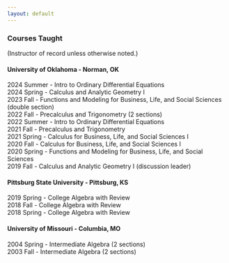 ```yaml
---
layout: default
---
```


### Courses Taught

(Instructor of record unless otherwise noted.)

#### University of Oklahoma - Norman, OK

2024 Summer - Intro to Ordinary Differential Equations <br/>
2024 Spring - Calculus and Analytic Geometry I <br/>
2023 Fall - Functions and Modeling for Business, Life, and Social Sciences (double section) <br/>
2022 Fall - Precalculus and Trigonometry (2 sections) <br/>
2022 Summer - Intro to Ordinary Differential Equations <br/>
2021 Fall - Precalculus and Trigonometry <br/>
2021 Spring - Calculus for Business, Life, and Social Sciences I <br/>
2020 Fall - Calculus for Business, Life, and Social Sciences I <br/>
2020 Spring - Functions and Modeling for Business, Life, and Social Sciences <br/>
2019 Fall - Calculus and Analytic Geometry I (discussion leader)

#### Pittsburg State University - Pittsburg, KS

2019 Spring - College Algebra with Review <br/>
2018 Fall - College Algebra with Review <br/>
2018 Spring - College Algebra with Review

#### University of Missouri - Columbia, MO

2004 Spring - Intermediate Algebra (2 sections) <br/>
2003 Fall - Intermediate Algebra (2 sections)

